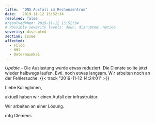 ```yaml
---
title:  "DNS Ausfall im Rechenzentrum"
date:   2019-11-12 13:52:34
resolved: false
#resolvedWhen: 2019-11-12 13:52:34
# Possible severity levels: down, disrupted, notice
severity: disrupted
section: issue
affected:
  - Filoo
  - HH1
  - Untermainkai
---
```


*Update* - Die Auslastung wurde etwas reduziert. Die Dienste sollte jetzt wieder halbwegs laufen. Evtl. noch etwas langsam. Wir arbeiten noch an der Fehlersuche. {{< track "2019-11-12 14:24:01" >}}

Liebe KollegInnen,

aktuell haben wir einen Aufall der infrastruktur.

Wir arbeiten an einer Lösung.

mfg
Clemens
